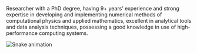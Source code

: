 Researcher with a PhD degree, having 9+ years’ experience and strong expertise in developing and implementing numerical methods of computational physics and applied mathematics, excellent in analytical tools and data analysis techniques, possessing a good knowledge in use of high-performance computing systems.

![Snake animation](https://github.com/danis-b/danis-b/blob/output/github-contribution-grid-snake.svg)
